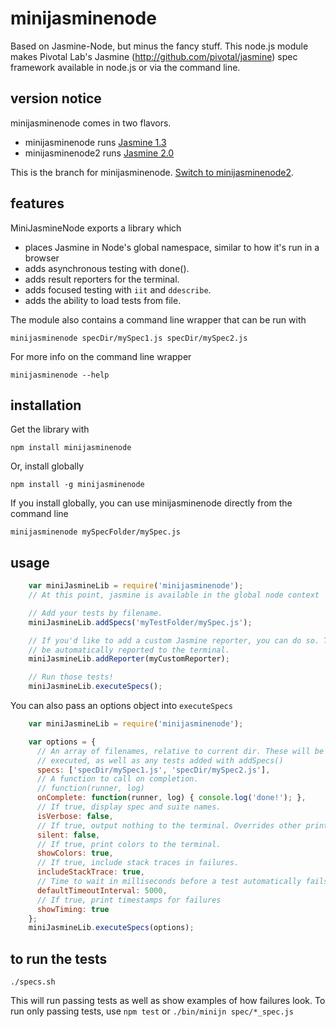 minijasminenode
======

Based on Jasmine-Node, but minus the fancy stuff. This node.js module makes Pivotal Lab's Jasmine (http://github.com/pivotal/jasmine) spec framework available in node.js or via the command line.

version notice
--------------

minijasminenode comes in two flavors.

 - minijasminenode runs [Jasmine 1.3](http://jasmine.github.io/1.3/introduction.html)
 - minijasminenode2 runs [Jasmine 2.0](http://jasmine.github.io/2.0/introduction.html)

This is the branch for minijasminenode. [Switch to minijasminenode2](https://github.com/juliemr/minijasminenode/tree/jasmine2).

features
--------

MiniJasmineNode exports a library which
- places Jasmine in Node's global namespace, similar to how it's run in a browser
- adds asynchronous testing with done().
- adds result reporters for the terminal.
- adds focused testing with `iit` and `ddescribe`.
- adds the ability to load tests from file.

The module also contains a command line wrapper that can be run with

    minijasminenode specDir/mySpec1.js specDir/mySpec2.js

For more info on the command line wrapper

    minijasminenode --help

installation
------------

Get the library with

    npm install minijasminenode

Or, install globally

    npm install -g minijasminenode

If you install globally, you can use minijasminenode directly from the command line

    minijasminenode mySpecFolder/mySpec.js

usage
-----

```javascript
    var miniJasmineLib = require('minijasminenode');
    // At this point, jasmine is available in the global node context

    // Add your tests by filename.
    miniJasmineLib.addSpecs('myTestFolder/mySpec.js');

    // If you'd like to add a custom Jasmine reporter, you can do so. Tests will
    // be automatically reported to the terminal.
    miniJasmineLib.addReporter(myCustomReporter);

    // Run those tests!
    miniJasmineLib.executeSpecs();
```

You can also pass an options object into `executeSpecs`

````javascript
    var miniJasmineLib = require('minijasminenode');

    var options = {
      // An array of filenames, relative to current dir. These will be
      // executed, as well as any tests added with addSpecs()
      specs: ['specDir/mySpec1.js', 'specDir/mySpec2.js'],
      // A function to call on completion.
      // function(runner, log)
      onComplete: function(runner, log) { console.log('done!'); },
      // If true, display spec and suite names.
      isVerbose: false,
      // If true, output nothing to the terminal. Overrides other printing options.
      silent: false,
      // If true, print colors to the terminal.
      showColors: true,
      // If true, include stack traces in failures.
      includeStackTrace: true,
      // Time to wait in milliseconds before a test automatically fails
      defaultTimeoutInterval: 5000,
      // If true, print timestamps for failures
      showTiming: true
    };
    miniJasmineLib.executeSpecs(options);
````

to run the tests
----------------
`./specs.sh`

This will run passing tests as well as show examples of how failures look. To run only passing tests, use `npm test` or `./bin/minijn spec/*_spec.js`
